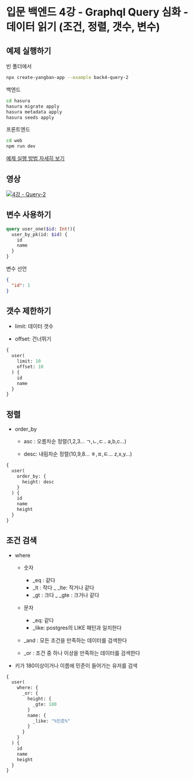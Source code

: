 # 입문 백엔드 4강 - Graphql Query 심화 - 데이터 읽기 (조건, 정렬, 갯수, 변수)

## 예제 실행하기

빈 폴더에서
```bash
npx create-yangban-app --example back4-query-2
```
백엔드
```bash
cd hasura
hasura migrate apply
hasura metadata apply
hasura seeds apply
```
프론트엔드
```bash
cd web
npm run dev
```
[예제 실행 방법 자세히 보기](https://github.com/YangbanCoding/yangban-beginner/blob/main/docs/back-practice.MD)

## 영상
[![4강 - Query-2](http://img.youtube.com/vi/nGJJ3Ybx56A/0.jpg)](http://www.youtube.com/watch?v=nGJJ3Ybx56A "4강 Query-2")

## 변수 사용하기
```graphql
query user_one($id: Int!){
  user_by_pk(id: $id) {
    id
    name
  }
}
```

변수 선언
```json
{
  "id": 1
}
```

## 갯수 제한하기
- limit: 데이터 갯수

- offset: 건너뛰기
```graphql
{
  user(
    limit: 10
    offset: 10
  ) {
    id
    name
  }
}
```

## 정렬
- order_by

  - asc : 오름차순 정렬(1,2,3... ㄱ,ㄴ,ㄷ.. a,b,c...) 
 
  - desc: 내림차순 정렬(10,9,8... ㅎ,ㅍ,ㅌ... z,x,y...)

```graphql
{
  user(
    order_by: {
      height: desc
    }
  ) {
    id
    name
    height
  }
}
```

## 조건 검색
- where

  - 숫자
    - _eq : 같다
    - _lt : 작다
    _ _lte: 작거나 같다
    - _gt : 크다
    _ _gte : 크거나 같다

  - 문자
    - _eq: 같다
    - _like: postgres의 LIKE 패턴과 일치한다
    
  - _and : 모든 조건을 만족하는 데이터를 검색한다
  
  - _or : 조건 중 하나 이상을 만족하는 데이터를 검색한다

- 키가 180이상이거나 이름에 민준이 들어가는 유저를 검색
```graphql
{
  user(
    where: {
      _or: {
        height: {
          _gte: 180
        }
        name: {
          _like: "%민준%"
        }
      }
    }
  ) {
    id
    name
    height
  }
}
```
